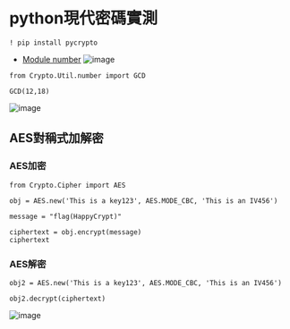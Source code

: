 # python現代密碼實測
```
! pip install pycrypto
```
- [Module number](https://pythonhosted.org/pycrypto/Crypto.Util.number-module.html)
![image](https://user-images.githubusercontent.com/79491888/134443776-aa5f44d2-873e-4b7a-9be1-2889140c9597.png)

```
from Crypto.Util.number import GCD

GCD(12,18)
```
![image](https://user-images.githubusercontent.com/79491888/134444369-1fd6ece0-40ca-423b-9100-a718d2e440fe.png)

## AES對稱式加解密
### AES加密
```
from Crypto.Cipher import AES

obj = AES.new('This is a key123', AES.MODE_CBC, 'This is an IV456')

message = "flag(HappyCrypt)"

ciphertext = obj.encrypt(message)
ciphertext
```
### AES解密
```
obj2 = AES.new('This is a key123', AES.MODE_CBC, 'This is an IV456')

obj2.decrypt(ciphertext)
```
![image](https://user-images.githubusercontent.com/79491888/134444033-68229ed4-5dbe-47fb-b85b-1ffcc8e5d68f.png)
